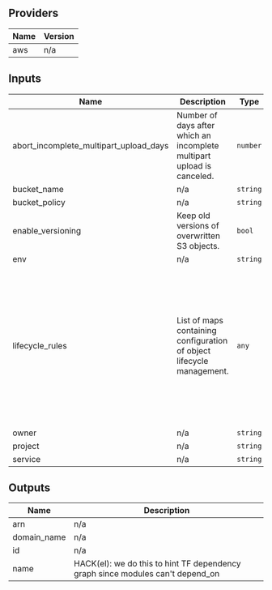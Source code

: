 <!-- START -->
## Providers

| Name | Version |
|------|---------|
| aws | n/a |

## Inputs

| Name | Description | Type | Default | Required |
|------|-------------|------|---------|:-----:|
| abort\_incomplete\_multipart\_upload\_days | Number of days after which an incomplete multipart upload is canceled. | `number` | `14` | no |
| bucket\_name | n/a | `string` | n/a | yes |
| bucket\_policy | n/a | `string` | `""` | no |
| enable\_versioning | Keep old versions of overwritten S3 objects. | `bool` | `true` | no |
| env | n/a | `string` | n/a | yes |
| lifecycle\_rules | List of maps containing configuration of object lifecycle management. | `any` | <pre>[<br>  {<br>    "enabled": true,<br>    "expiration": {<br>      "expired_object_delete_marker": true<br>    },<br>    "noncurrent_version_expiration": {<br>      "days": 365<br>    },<br>    "noncurrent_version_transition": {<br>      "days": 30,<br>      "storage_class": "STANDARD_IA"<br>    }<br>  }<br>]</pre> | no |
| owner | n/a | `string` | n/a | yes |
| project | n/a | `string` | n/a | yes |
| service | n/a | `string` | n/a | yes |

## Outputs

| Name | Description |
|------|-------------|
| arn | n/a |
| domain\_name | n/a |
| id | n/a |
| name | HACK(el): we do this to hint TF dependency graph since modules can't depend\_on |

<!-- END -->
